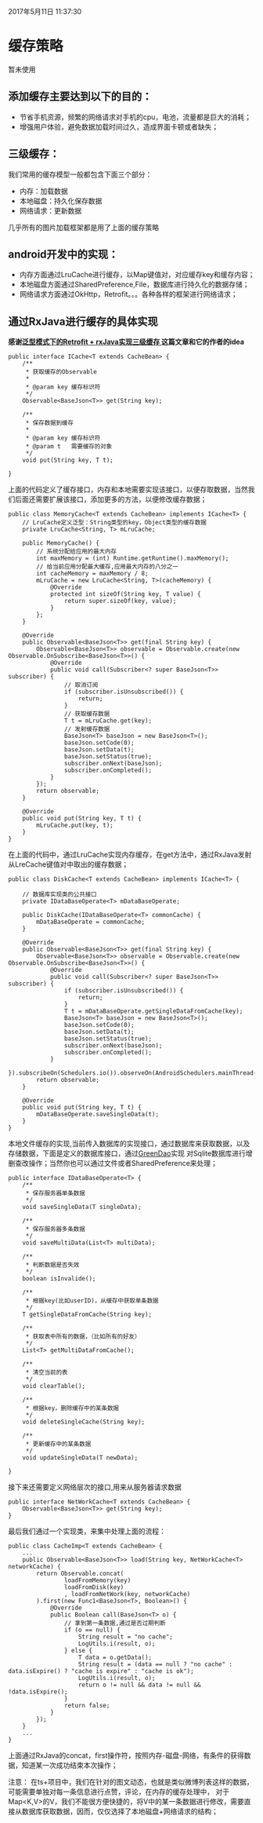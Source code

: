 2017年5月11日 11:37:30
# 缓存策略
  暂未使用
## 添加缓存主要达到以下的目的：

- 节省手机资源，频繁的网络请求对手机的cpu，电池，流量都是巨大的消耗；
- 增强用户体验，避免数据加载时间过久，造成界面卡顿或者缺失；

## 三级缓存：
我们常用的缓存模型一般都包含下面三个部分：
- 内存：加载数据
- 本地磁盘：持久化保存数据
- 网络请求：更新数据

几乎所有的图片加载框架都是用了上面的缓存策略

## android开发中的实现：
- 内存方面通过LruCache进行缓存，以Map键值对，对应缓存key和缓存内容；
- 本地磁盘方面通过SharedPreference,File，数据库进行持久化的数据存储；
- 网络请求方面通过OkHttp，Retrofit。。。各种各样的框架进行网络请求；

## 通过RxJava进行缓存的具体实现

**感谢[泛型模式下的Retrofit + rxJava实现三级缓存 ](http://blog.csdn.net/aishang5wpj/article/details/51692824)这篇文章和它的作者的idea**


```
public interface ICache<T extends CacheBean> {
    /**
     * 获取缓存的Observable
     *
     * @param key 缓存标识符
     */
    Observable<BaseJson<T>> get(String key);

    /**
     * 保存数据到缓存
     *
     * @param key 缓存标识符
     * @param t   需要缓存的对象
     */
    void put(String key, T t);

}
```

  上面的代码定义了缓存接口，内存和本地需要实现该接口，以便存取数据，当然我们后面还需要扩展该接口，添加更多的方法，以便修改缓存数据；

```
public class MemoryCache<T extends CacheBean> implements ICache<T> {
    // LruCache定义泛型：String类型的key，Object类型的缓存数据
    private LruCache<String, T> mLruCache;

    public MemoryCache() {
        // 系统分配给应用的最大内存
        int maxMemory = (int) Runtime.getRuntime().maxMemory();
        // 给当前应用分配最大缓存,应用最大内存的八分之一
        int cacheMemory = maxMemory / 8;
        mLruCache = new LruCache<String, T>(cacheMemory) {
            @Override
            protected int sizeOf(String key, T value) {
                return super.sizeOf(key, value);
            }
        };
    }

    @Override
    public Observable<BaseJson<T>> get(final String key) {
        Observable<BaseJson<T>> observable = Observable.create(new Observable.OnSubscribe<BaseJson<T>>() {
            @Override
            public void call(Subscriber<? super BaseJson<T>> subscriber) {
                // 取消订阅
                if (subscriber.isUnsubscribed()) {
                    return;
                }
                // 获取缓存数据
                T t = mLruCache.get(key);
                // 发射缓存数据
                BaseJson<T> baseJson = new BaseJson<T>();
                baseJson.setCode(0);
                baseJson.setData(t);
                baseJson.setStatus(true);
                subscriber.onNext(baseJson);
                subscriber.onCompleted();
            }
        });
        return observable;
    }

    @Override
    public void put(String key, T t) {
        mLruCache.put(key, t);
    }
}
```

在上面的代码中，通过LruCache实现内存缓存，在get方法中，通过RxJava发射从LreCache键值对中取出的缓存数据；

```
public class DiskCache<T extends CacheBean> implements ICache<T> {

    // 数据库实现类的公共接口
    private IDataBaseOperate<T> mDataBaseOperate;

    public DiskCache(IDataBaseOperate<T> commonCache) {
        mDataBaseOperate = commonCache;
    }

    @Override
    public Observable<BaseJson<T>> get(final String key) {
        Observable<BaseJson<T>> observable = Observable.create(new Observable.OnSubscribe<BaseJson<T>>() {
            @Override
            public void call(Subscriber<? super BaseJson<T>> subscriber) {
                if (subscriber.isUnsubscribed()) {
                    return;
                }
                T t = mDataBaseOperate.getSingleDataFromCache(key);
                BaseJson<T> baseJson = new BaseJson<T>();
                baseJson.setCode(0);
                baseJson.setData(t);
                baseJson.setStatus(true);
                subscriber.onNext(baseJson);
                subscriber.onCompleted();
            }
        }).subscribeOn(Schedulers.io()).observeOn(AndroidSchedulers.mainThread());
        return observable;
    }

    @Override
    public void put(String key, T t) {
        mDataBaseOperate.saveSingleData(t);
    }
}
```

本地文件缓存的实现,当前传入数据库的实现接口，通过数据库来获取数据，以及存储数据，下面是定义的数据库接口，通过[GreenDao](GREENDAO.md)实现
对Sqlite数据库进行增删查改操作；当然你也可以通过文件或者SharedPreference来处理；

```
public interface IDataBaseOperate<T> {
    /**
     * 保存服务器单条数据
     */
    void saveSingleData(T singleData);

    /**
     * 保存服务器多条数据
     */
    void saveMultiData(List<T> multiData);

    /**
     * 判断数据是否失效
     */
    boolean isInvalide();

    /**
     * 根据key(比如userID)，从缓存中获取单条数据
     */
    T getSingleDataFromCache(String key);

    /**
     * 获取表中所有的数据，（比如所有的好友）
     */
    List<T> getMultiDataFromCache();

    /**
     * 清空当前的表
     */
    void clearTable();

    /**
     * 根据key，删除缓存中的某条数据
     */
    void deleteSingleCache(String key);

    /**
     * 更新缓存中的某条数据
     */
    void updateSingleData(T newData);

}
```

接下来还需要定义网络层次的接口,用来从服务器请求数据
```
public interface NetWorkCache<T extends CacheBean> {
    Observable<BaseJson<T>> get(String key);
}
```

最后我们通过一个实现类，来集中处理上面的流程：

```
public class CacheImp<T extends CacheBean> {
    ...
    public Observable<BaseJson<T>> load(String key, NetWorkCache<T> networkCache) {
        return Observable.concat(
                loadFromMemory(key)
                loadFromDisk(key)
                , loadFromNetWork(key, networkCache)
        ).first(new Func1<BaseJson<T>, Boolean>() {
            @Override
            public Boolean call(BaseJson<T> o) {
                // 拿到第一条数据,通过是否过期判断
                if (o == null) {
                    String result = "no cache";
                    LogUtils.i(result, o);
                } else {
                    T data = o.getData();
                    String result = (data == null ? "no cache" : data.isExpire() ? "cache is expire" : "cache is ok");
                    LogUtils.i(result, o);
                    return o != null && data != null && !data.isExpire();
                }
                return false;
            }
        });
    }
    ...
}
```

上面通过RxJava的concat，first操作符，按照内存-磁盘-网络，有条件的获得数据，知道某一次成功结束本次操作；

注意：
在ts+项目中，我们在针对的图文动态，也就是类似微博列表这样的数据，可能需要单独对每一条信息进行点赞，评论，在内存的缓存处理中，
对于Map<K,V>的V，我们不能很方便快捷的，将V中的某一条数据进行修改，需要直接从数据库获取数据，因而，仅仅选择了本地磁盘+网络请求的结构；


